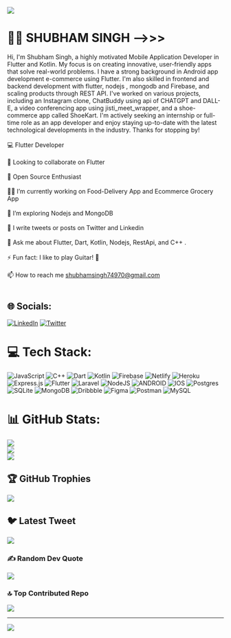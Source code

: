 ![](https://media.licdn.com/dms/image/D4D16AQEBN3niq1uqkA/profile-displaybackgroundimage-shrink_350_1400/0/1677258089528?e=1687392000&v=beta&t=SqujMFcq0-InSQLrnDtzgfyfYHuJMop27MyyOhDu_uQ)

# 👨‍💻 SHUBHAM SINGH -->>>
Hi, I'm Shubham Singh, a highly motivated Mobile Application Developer in Flutter and Kotlin. My focus is on creating innovative, user-friendly apps that solve real-world problems. I have a strong background in Android app development e-commerce using Flutter. I'm also skilled in frontend and backend development with flutter, nodejs , mongodb and Firebase, and scaling products through REST API. I've worked on various projects, including an Instagram clone, ChatBuddy using api of CHATGPT and DALL-E, a video conferencing app using jisti_meet_wrapper, and a shoe-commerce app called ShoeKart. I'm actively seeking an internship or full-time role as an app developer and enjoy staying up-to-date with the latest technological developments in the industry. Thanks for stopping by!<br><br>💻 Flutter Developer<br><br>🤝 Looking to collaborate on Flutter<br><br>🤠 Open Source Enthusiast<br><br>👨‍💻 I’m currently working on Food-Delivery App and Ecommerce Grocery App<br><br>🌱 I’m exploring Nodejs and MongoDB<br><br>📝 I write tweets or posts on Twitter and Linkedin<br><br>💬 Ask me about Flutter, Dart, Kotlin, Nodejs, RestApi, and C++ .<br><br>⚡ Fun fact: I like to play Guitar! 🎸<br><br>📫 How to reach me shubhamsingh74970@gmail.com<br><br>


## 🌐 Socials:
[![LinkedIn](https://img.shields.io/badge/LinkedIn-%230077B5.svg?logo=linkedin&logoColor=white)](https://linkedin.com/in/shubhamsingh2135) [![Twitter](https://img.shields.io/badge/Twitter-%231DA1F2.svg?logo=Twitter&logoColor=white)](https://twitter.com/devsinghshubham) 

# 💻 Tech Stack:
![JavaScript](https://img.shields.io/badge/javascript-%23323330.svg?style=flat&logo=javascript&logoColor=%23F7DF1E) ![C++](https://img.shields.io/badge/c++-%2300599C.svg?style=flat&logo=c%2B%2B&logoColor=white) ![Dart](https://img.shields.io/badge/dart-%230175C2.svg?style=flat&logo=dart&logoColor=white) ![Kotlin](https://img.shields.io/badge/kotlin-%230095D5.svg?style=flat&logo=kotlin&logoColor=white) ![Firebase](https://img.shields.io/badge/firebase-%23039BE5.svg?style=flat&logo=firebase) ![Netlify](https://img.shields.io/badge/netlify-%23000000.svg?style=flat&logo=netlify&logoColor=#00C7B7) ![Heroku](https://img.shields.io/badge/heroku-%23430098.svg?style=flat&logo=heroku&logoColor=white) ![Express.js](https://img.shields.io/badge/express.js-%23404d59.svg?style=flat&logo=express&logoColor=%2361DAFB) ![Flutter](https://img.shields.io/badge/Flutter-%2302569B.svg?style=flat&logo=Flutter&logoColor=white) ![Laravel](https://img.shields.io/badge/laravel-%23FF2D20.svg?style=flat&logo=laravel&logoColor=white) ![NodeJS](https://img.shields.io/badge/node.js-6DA55F?style=flat&logo=node.js&logoColor=white) ![ANDROID](https://img.shields.io/badge/android-%2320232a.svg?style=flat&logo=android&logoColor=%a4c639) ![IOS](https://img.shields.io/badge/IOS-%2320232a.svg?style=flat&logo=apple&logoColor=white) ![Postgres](https://img.shields.io/badge/postgres-%23316192.svg?style=flat&logo=postgresql&logoColor=white) ![SQLite](https://img.shields.io/badge/sqlite-%2307405e.svg?style=flat&logo=sqlite&logoColor=white) ![MongoDB](https://img.shields.io/badge/MongoDB-%234ea94b.svg?style=flat&logo=mongodb&logoColor=white) ![Dribbble](https://img.shields.io/badge/Dribbble-EA4C89?style=flat&logo=dribbble&logoColor=white) 	![Figma](https://img.shields.io/badge/figma-%23F24E1E.svg?style=flat&logo=figma&logoColor=white) ![Postman](https://img.shields.io/badge/Postman-FF6C37?style=flat&logo=postman&logoColor=white) ![MySQL](https://img.shields.io/badge/mysql-%2300f.svg?style=flat&logo=mysql&logoColor=white)
# 📊 GitHub Stats:
![](https://github-readme-stats.vercel.app/api?username=shubhamsingh74&theme=vue&hide_border=false&include_all_commits=true&count_private=true)<br/>
![](https://github-readme-streak-stats.herokuapp.com/?user=shubhamsingh74&theme=vue&hide_border=false)<br/>
![](https://github-readme-stats.vercel.app/api/top-langs/?username=shubhamsingh74&theme=vue&hide_border=false&include_all_commits=true&count_private=true&layout=compact)

## 🏆 GitHub Trophies
![](https://github-profile-trophy.vercel.app/?username=shubhamsingh74&theme=buddhism&no-frame=false&no-bg=false&margin-w=4)

## 🐦 Latest Tweet
[![](https://gtce.itsvg.in/api?username=devsinghshubham)](https://github.com/VishwaGauravIn/github-twitter-card-embed)

### ✍️ Random Dev Quote
![](https://quotes-github-readme.vercel.app/api?type=horizontal&theme=radical)

### 🔝 Top Contributed Repo
![](https://github-contributor-stats.vercel.app/api?username=shubhamsingh74&limit=5&theme=buddhism&combine_all_yearly_contributions=true)

---
[![](https://visitcount.itsvg.in/api?id=shubhamsingh74&icon=0&color=1)](https://visitcount.itsvg.in)

<!-- Proudly created with GPRM ( https://gprm.itsvg.in ) -->
